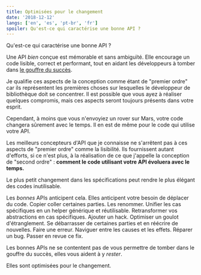 ```yaml
---
title: Optimisées pour le changement
date: '2018-12-12'
langs: ['en', 'es', 'pt-br', 'fr']
spoiler: Qu'est-ce qui caractérise une bonne API ?
---
```


Qu'est-ce qui caractérise une bonne API ?

Une API *bien* conçue est mémorable et sans ambiguïté. Elle encourage un code lisible, correct et performant, tout en aidant les développeurs à tomber dans [le gouffre du succès](https://blog.codinghorror.com/falling-into-the-pit-of-success/).

Je qualifie ces aspects de la conception comme étant de "premier ordre" car ils représentent les premières choses sur lesquelles le développeur de bibliothèque doit se concentrer. Il est possible que vous ayez à réaliser quelques compromis, mais ces aspects seront toujours présents dans votre esprit.

Cependant, à moins que vous n'envoyiez un rover sur Mars, votre code changera sûrement avec le temps. Il en est de même pour le code qui utilise votre API.

Les meilleurs concepteurs d'API que je connaisse ne s'arrêtent pas à ces aspects de "premier ordre" comme la lisibilité. Ils fournissent autant d'efforts, si ce n'est plus, à la réalisation de ce que j'appelle la conception de "second ordre" : **comment le code utilisant votre API évoluera avec le temps.**

Le plus petit changement dans les spécifications peut rendre le plus élégant des codes inutilisable.

Les *bonnes* APIs anticipent cela. Elles anticipent votre besoin de déplacer du code. Copier coller certaines parties. Les renommer. Unifier les cas spécifiques en un helper générique et réutilisable. Retransformer vos abstractions en cas spécifiques. Ajouter un hack. Optimiser un goulot d'étranglement. Se débarrasser de certaines parties et en réécrire de nouvelles. Faire une erreur. Naviguer entre les causes et les effets. Réparer un bug. Passer en revue ce fix.

Les bonnes APIs ne se contentent pas de vous permettre de tomber dans le gouffre du succès, elles vous aident à y *rester*.

Elles sont optimisées pour le changement.
